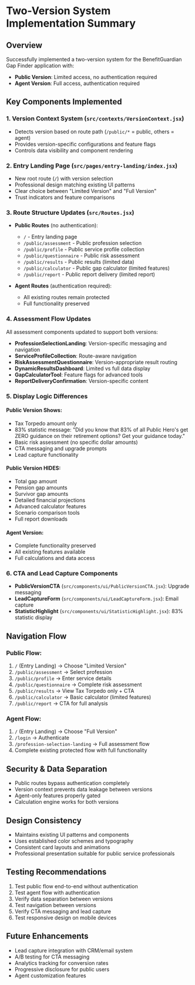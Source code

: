# Two-Version System Implementation Summary

## Overview
Successfully implemented a two-version system for the BenefitGuardian Gap Finder application with:
- **Public Version**: Limited access, no authentication required
- **Agent Version**: Full access, authentication required

## Key Components Implemented

### 1. Version Context System (`src/contexts/VersionContext.jsx`)
- Detects version based on route path (`/public/*` = public, others = agent)
- Provides version-specific configurations and feature flags
- Controls data visibility and component rendering

### 2. Entry Landing Page (`src/pages/entry-landing/index.jsx`)
- New root route (`/`) with version selection
- Professional design matching existing UI patterns
- Clear choice between "Limited Version" and "Full Version"
- Trust indicators and feature comparisons

### 3. Route Structure Updates (`src/Routes.jsx`)
- **Public Routes** (no authentication):
  - `/` - Entry landing page
  - `/public/assessment` - Public profession selection
  - `/public/profile` - Public service profile collection
  - `/public/questionnaire` - Public risk assessment
  - `/public/results` - Public results (limited data)
  - `/public/calculator` - Public gap calculator (limited features)
  - `/public/report` - Public report delivery (limited report)

- **Agent Routes** (authentication required):
  - All existing routes remain protected
  - Full functionality preserved

### 4. Assessment Flow Updates
All assessment components updated to support both versions:
- **ProfessionSelectionLanding**: Version-specific messaging and navigation
- **ServiceProfileCollection**: Route-aware navigation
- **RiskAssessmentQuestionnaire**: Version-appropriate result routing
- **DynamicResultsDashboard**: Limited vs full data display
- **GapCalculatorTool**: Feature flags for advanced tools
- **ReportDeliveryConfirmation**: Version-specific content

### 5. Display Logic Differences

#### Public Version Shows:
- Tax Torpedo amount only
- 83% statistic message: "Did you know that 83% of all Public Hero's get ZERO guidance on their retirement options? Get your guidance today."
- Basic risk assessment (no specific dollar amounts)
- CTA messaging and upgrade prompts
- Lead capture functionality

#### Public Version HIDES:
- Total gap amount
- Pension gap amounts
- Survivor gap amounts
- Detailed financial projections
- Advanced calculator features
- Scenario comparison tools
- Full report downloads

#### Agent Version:
- Complete functionality preserved
- All existing features available
- Full calculations and data access

### 6. CTA and Lead Capture Components
- **PublicVersionCTA** (`src/components/ui/PublicVersionCTA.jsx`): Upgrade messaging
- **LeadCaptureForm** (`src/components/ui/LeadCaptureForm.jsx`): Email capture
- **StatisticHighlight** (`src/components/ui/StatisticHighlight.jsx`): 83% statistic display

## Navigation Flow

### Public Flow:
1. `/` (Entry Landing) → Choose "Limited Version"
2. `/public/assessment` → Select profession
3. `/public/profile` → Enter service details
4. `/public/questionnaire` → Complete risk assessment
5. `/public/results` → View Tax Torpedo only + CTA
6. `/public/calculator` → Basic calculator (limited features)
7. `/public/report` → CTA for full analysis

### Agent Flow:
1. `/` (Entry Landing) → Choose "Full Version"
2. `/login` → Authenticate
3. `/profession-selection-landing` → Full assessment flow
4. Complete existing protected flow with full functionality

## Security & Data Separation
- Public routes bypass authentication completely
- Version context prevents data leakage between versions
- Agent-only features properly gated
- Calculation engine works for both versions

## Design Consistency
- Maintains existing UI patterns and components
- Uses established color schemes and typography
- Consistent card layouts and animations
- Professional presentation suitable for public service professionals

## Testing Recommendations
1. Test public flow end-to-end without authentication
2. Test agent flow with authentication
3. Verify data separation between versions
4. Test navigation between versions
5. Verify CTA messaging and lead capture
6. Test responsive design on mobile devices

## Future Enhancements
- Lead capture integration with CRM/email system
- A/B testing for CTA messaging
- Analytics tracking for conversion rates
- Progressive disclosure for public users
- Agent customization features
